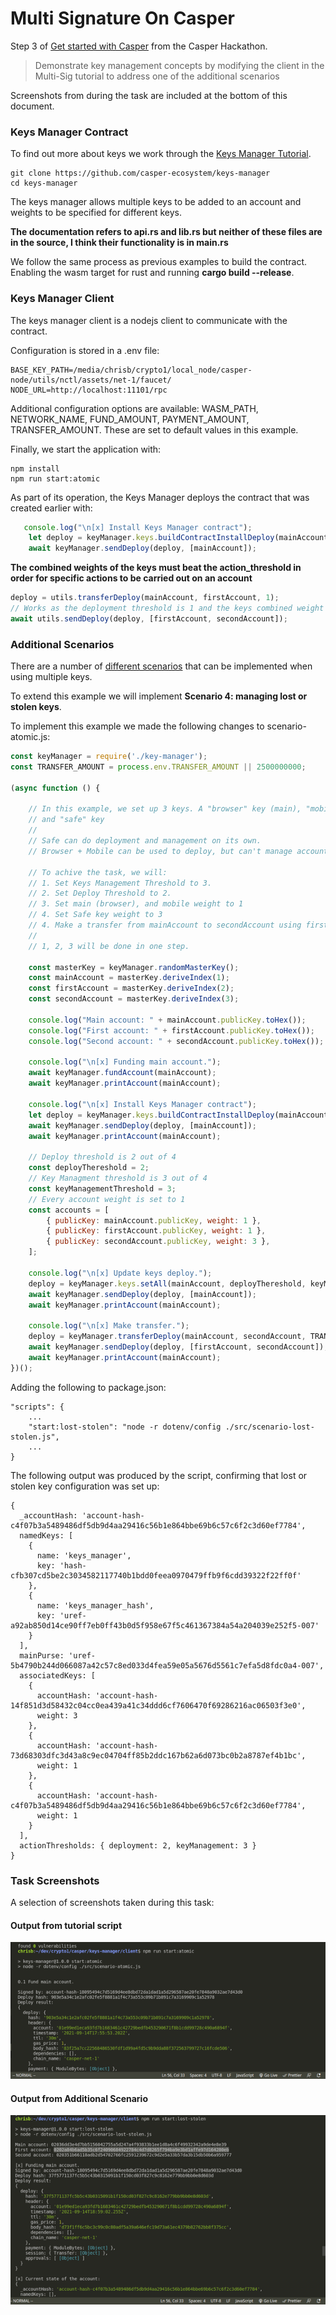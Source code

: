 # Multi Signature On Casper

Step 3 of [Get started with Casper](https://gitcoin.co/issue/casper-network/gitcoin-hackathon/29/100026611) from the Casper Hackathon.

> Demonstrate key management concepts by modifying the client in the Multi-Sig tutorial to address one of the additional scenarios

Screenshots from during the task are included at the bottom of this document.

### Keys Manager Contract

To find out more about keys we work through the [Keys Manager Tutorial](https://docs.casperlabs.io/en/latest/dapp-dev-guide/tutorials/multi-sig/contract.html).

```
git clone https://github.com/casper-ecosystem/keys-manager
cd keys-manager
```
The keys manager allows multiple keys to be added to an account and weights to be specified for different keys.

**The documentation refers to api.rs and lib.rs but neither of these files are in the source, I think their functionality is in main.rs**

We follow the same process as previous examples to build the contract. Enabling the wasm target for rust and running **cargo build --release**.

### Keys Manager Client

The keys manager client is a nodejs client to communicate with the contract.

Configuration is stored in a .env file:

```
BASE_KEY_PATH=/media/chrisb/crypto1/local_node/casper-node/utils/nctl/assets/net-1/faucet/
NODE_URL=http://localhost:11101/rpc
```

Additional configuration options are available: WASM_PATH, NETWORK_NAME, FUND_AMOUNT, PAYMENT_AMOUNT, TRANSFER_AMOUNT. These are set to default values in this example.

Finally, we start the application with:
```
npm install
npm run start:atomic
```

As part of its operation, the Keys Manager deploys the contract that was created earlier with:
```JavaScript
   console.log("\n[x] Install Keys Manager contract");
    let deploy = keyManager.keys.buildContractInstallDeploy(mainAccount);
    await keyManager.sendDeploy(deploy, [mainAccount]);
```

**The combined weights of the keys must beat the action_threshold in order for specific actions to be carried out on an account**
```JavaScript
deploy = utils.transferDeploy(mainAccount, firstAccount, 1);
// Works as the deployment threshold is 1 and the keys combined weight is 2
await utils.sendDeploy(deploy, [firstAccount, secondAccount]); 
```

### Additional Scenarios

There are a number of [different scenarios](https://docs.casperlabs.io/en/latest/dapp-dev-guide/tutorials/multi-sig/examples.html) that 
can be implemented when using multiple keys.

To extend this example we will implement **Scenario 4: managing lost or stolen keys**.

To implement this example we made the following changes to scenario-atomic.js:

```JavaScript
const keyManager = require('./key-manager');
const TRANSFER_AMOUNT = process.env.TRANSFER_AMOUNT || 2500000000;

(async function () {

    // In this example, we set up 3 keys. A "browser" key (main), "mobile" key,
    // and "safe" key
    //
    // Safe can do deployment and management on its own.
    // Browser + Mobile can be used to deploy, but can't manage accounts without Safe
    
    // To achive the task, we will:
    // 1. Set Keys Management Threshold to 3.
    // 2. Set Deploy Threshold to 2.
    // 3. Set main (browser), and mobile weight to 1
    // 4. Set Safe key weight to 3 
    // 4. Make a transfer from mainAccount to secondAccount using first & second accounts.
    // 
    // 1, 2, 3 will be done in one step.

    const masterKey = keyManager.randomMasterKey();
    const mainAccount = masterKey.deriveIndex(1);
    const firstAccount = masterKey.deriveIndex(2);
    const secondAccount = masterKey.deriveIndex(3);

    console.log("Main account: " + mainAccount.publicKey.toHex());
    console.log("First account: " + firstAccount.publicKey.toHex());
    console.log("Second account: " + secondAccount.publicKey.toHex());

    console.log("\n[x] Funding main account.");
    await keyManager.fundAccount(mainAccount);
    await keyManager.printAccount(mainAccount);

    console.log("\n[x] Install Keys Manager contract");
    let deploy = keyManager.keys.buildContractInstallDeploy(mainAccount);
    await keyManager.sendDeploy(deploy, [mainAccount]);
    await keyManager.printAccount(mainAccount);

    // Deploy threshold is 2 out of 4
    const deployThereshold = 2;
    // Key Managment threshold is 3 out of 4
    const keyManagementThreshold = 3;
    // Every account weight is set to 1
    const accounts = [
        { publicKey: mainAccount.publicKey, weight: 1 },
        { publicKey: firstAccount.publicKey, weight: 1 }, 
        { publicKey: secondAccount.publicKey, weight: 3 }, 
    ];

    console.log("\n[x] Update keys deploy.");
    deploy = keyManager.keys.setAll(mainAccount, deployThereshold, keyManagementThreshold, accounts);
    await keyManager.sendDeploy(deploy, [mainAccount]);
    await keyManager.printAccount(mainAccount);

    console.log("\n[x] Make transfer.");
    deploy = keyManager.transferDeploy(mainAccount, secondAccount, TRANSFER_AMOUNT);
    await keyManager.sendDeploy(deploy, [firstAccount, secondAccount]);
    await keyManager.printAccount(mainAccount);
})();
```
Adding the following to package.json:
```
"scripts": {
    ...
    "start:lost-stolen": "node -r dotenv/config ./src/scenario-lost-stolen.js",
    ...
}
```

The following output was produced by the script, confirming that lost or stolen key configuration was set up:

```
{
  _accountHash: 'account-hash-c4f07b3a5489486df5db9d4aa29416c56b1e864bbe69b6c57c6f2c3d60ef7784',
  namedKeys: [
    {
      name: 'keys_manager',
      key: 'hash-cfb307cd5be2c3034582117740b1bdd0feea0970479ffb9f6cdd39322f22ff0f'
    },
    {
      name: 'keys_manager_hash',
      key: 'uref-a92ab850d14ce90ff7eb0ff43b0d5f958e67f5c461367384a54a204039e252f5-007'
    }
  ],
  mainPurse: 'uref-5b4790b244d066087a42c57c8ed033d4fea59e05a5676d5561c7efa5d8fdc0a4-007',
  associatedKeys: [
    {
      accountHash: 'account-hash-14f851d3d58432c04cc0ea439a41c34ddd6cf7606470f69286216ac06503f3e0',
      weight: 3
    },
    {
      accountHash: 'account-hash-73d68303dfc3d43a8c9ec04704ff85b2ddc167b62a6d073bc0b2a8787ef4b1bc',
      weight: 1
    },
    {
      accountHash: 'account-hash-c4f07b3a5489486df5db9d4aa29416c56b1e864bbe69b6c57c6f2c3d60ef7784',
      weight: 1
    }
  ],
  actionThresholds: { deployment: 2, keyManagement: 3 }
}
```
### Task Screenshots
A selection of screenshots taken during this task:
#### Output from tutorial script
![task-3-atomic-output.png](https://github.com/ben-razor/casper-get-started/blob/main/3-multi-signature/img-task-3/task-3-atomic-output.png)
#### Output from Additional Scenario
![task-3-output-1.png](https://github.com/ben-razor/casper-get-started/blob/main/3-multi-signature/img-task-3/task-3-output-1.png)

